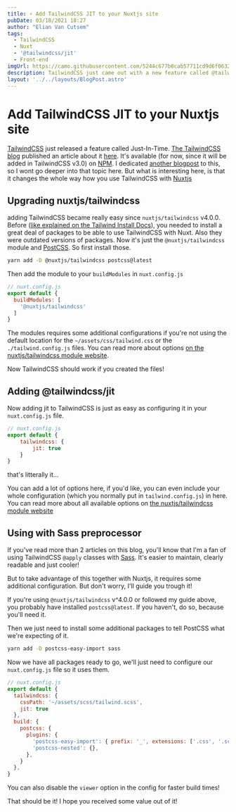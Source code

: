 ```yaml
---
title: ⚡ Add TailwindCSS JIT to your Nuxtjs site
pubDate: 03/18/2021 18:27
author: "Elian Van Cutsem"
tags:
  - TailwindCSS
  - Nuxt
  - '@tailwindcss/jit'
  - Front-end
imgUrl: https://camo.githubusercontent.com/5244c677b6cab57711cd9d6f063220f640d2101204ffdb9332124a32233bcabc/68747470733a2f2f7461696c77696e646373732e6e7578746a732e6f72672f707265766965772e706e67
description: TailwindCSS just came out with a new feature called @tailwindcss/jit. here's how you can add it to your Nuxt site.
layout: '../../layouts/BlogPost.astro'
---
```


# Add TailwindCSS JIT to your Nuxtjs site

[TailwindCSS](<https://tailwindcss.com>) just released a feature called Just-In-Time. [The TailwindCSS blog](<https://blog.tailwindcss.com/>) published an article about it [here](<https://blog.tailwindcss.com/just-in-time-the-next-generation-of-tailwind-css>). It's available (for now, since it will be added in TailwindCSS v3.0) on [NPM](<https://www.npmjs.com/package/@tailwindcss/jit>). I dedicated [another blogpost](<https://elianvancutsem.com/blog/what-is-tailwindcss-jit-and-how-to-use-it>) to this, so I wont go deeper into that topic here. But what is interesting here, is that it changes the whole way how you use TailwindCSS with [Nuxtjs](<https://nuxtjs.org>)

## Upgrading nuxtjs/tailwindcss

adding TailwindCSS became really easy since `nuxtjs/tailwindcss` v4.0.0. Before ([like explained on the Tailwind Install Docs](<https://tailwindcss.com/docs/guides/nuxtjs>)), you needed to install a great deal of packages to be able to use TailwindCSS with Nuxt. Also they were outdated versions of packages. Now it's just the `@nuxtjs/tailwindcss` module and [PostCSS](<https://postcss.org/>). So first install those.

```bash
yarn add -D @nuxtjs/tailwindcss postcss@latest
```

Then add the module to your `buildModules` in `nuxt.config.js`

```js
// nuxt.config.js
export default {
  buildModules: [
    '@nuxtjs/tailwindcss'
  ]
}
```

The modules requires some additional configurations if you're not using the default location for the `~/assets/css/tailwind.css` or the `./tailwind.config.js` files. You can read more about options [on the nuxtjs/tailwindcss module website](<https://tailwindcss.nuxtjs.org/options>).

Now TailwindCSS should work if you created the files!

## Adding @tailwindcss/jit

Now adding jit to TailwindCSS is just as easy as configuring it in your `nuxt.config.js` file.

```js
// nuxt.config.js
export default {
    tailwindcss: {
        jit: true
    }
}
```

that's litterally it...

You can add a lot of options here, if you'd like, you can even include your whole configuration (which you normally put in `tailwind.config.js`) in here. You can read more about all available options on [the nuxtjs/tailwindcss module website](<https://tailwindcss.nuxtjs.org/>)

## Using with Sass preprocessor

If you've read more than 2 articles on this blog, you'll know that I'm a fan of using TailwindCSS `@apply` classes with [Sass](<https://sass-lang.com>). It's easier to maintain, clearly readable and just cooler!

But to take advantage of this together with Nuxtjs, it requires some additional configuration. But don't worry, I'll guide you trough it!

If you're using `@nuxtjs/tailwindcss` v^4.0.0 or followed my guide above, you probably have installed `postcss@latest`. If you haven't, do so, because you'll need it.

Then we just need to install some additional packages to tell PostCSS what we're expecting of it.

```bash
yarn add -D postcss-easy-import sass
```

Now we have all packages ready to go, we'll just need to configure our `nuxt.config.js` file so it uses them.

```js
// nuxt.config.js
export default {
  tailwindcss: {
    cssPath: '~/assets/scss/tailwind.scss',
    jit: true
  },
  build: {
    postcss: {
      plugins: {
        'postcss-easy-import': { prefix: '_', extensions: ['.css', '.scss'] },
        'postcss-nested': {},
      },
    }
  },
}
```

You can also disable the `viewer` option in the config for faster build times!

That should be it! I hope you received some value out of it!